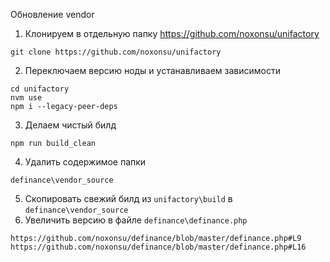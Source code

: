 Обновление vendor

1. Клонируем в отдельную папку https://github.com/noxonsu/unifactory
```
git clone https://github.com/noxonsu/unifactory
```
2. Переключаем версию ноды и устанавливаем зависимости 
```
cd unifactory
nvm use
npm i --legacy-peer-deps
```
3. Делаем чистый билд
```
npm run build_clean
```

4. Удалить содержимое папки
```
definance\vendor_source
```
5. Скопировать свежий билд из ```unifactory\build``` в ```definance\vendor_source```
6. Увеличить версию в файле ```definance\definance.php```

```https://github.com/noxonsu/definance/blob/master/definance.php#L9```
```https://github.com/noxonsu/definance/blob/master/definance.php#L16```
